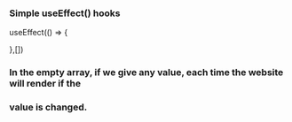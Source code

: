 ### Simple useEffect() hooks

useEffect(() => {

},[])

### In the empty array, if we give any value, each time the website will render if the

### value is changed.
